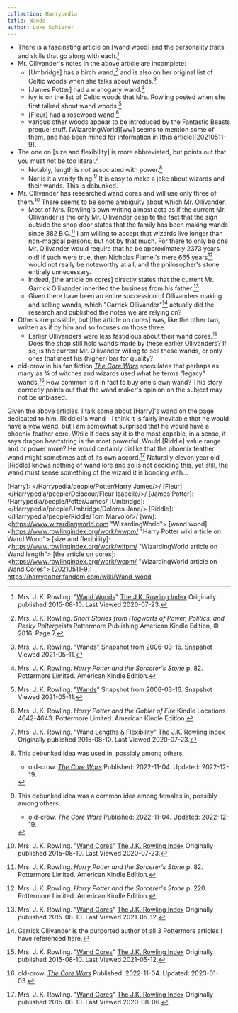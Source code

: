 ```yaml
---
collection: Harrypedia
title: Wands
author: Luke Schierer
---
```


- There is a fascinating article on [wand wood] and the
  personality traits and skills that go along with each.[^200723-1]
- Mr. Ollivander's notes in the above article are incomplete:
  - [Umbridge] has a birch wand,[^210511-4] and is also
    on her original list of Celtic woods when she talks about
    wands.[^210511-7]
  - [James Potter] had a mahogany wand.[^210511-5]
  - ivy is on the list of Celtic woods that Mrs. Rowling posted when she first
    talked about wand woods.[^210511-6]
  - [Fleur] had a rosewood wand.[^210511-8]
  - various other woods appear to be introduced by the Fantastic Beasts prequel
    stuff. [WizardingWorld][ww] seems to mention some of them, and has been
    mined for information in [this article][20210511-9].
- The one on [size and flexibility] is more abbreviated, but points
  out that you must not be too literal.[^200723-2]
  - Notably, length is _not_ associated with power.[^221219-1]
  - Nor is it a vanity thing.[^221219-2] It is easy to make a joke about
    wizards and their wands. This is debunked.
- Mr. Ollivander has researched wand cores and will use only three of
  them.[^200723-3] There seems to be some ambiguity about which Mr. Ollivander.
  - Most of Mrs. Rowling's own writing almost acts as if the current Mr.
    Ollivander is the only Mr. Ollivander despite the fact that the sign
    outside the shop door states that the family has been making wands since 382
    B.C.[^210512-1] I am willing to accept that wizards live longer than
    non-magical persons, but not by that much. For there to only be one Mr.
    Ollivander would require that he be approximately 2373 years old! If such
    were true, then Nicholas Flamel's mere 665 years[^210512-2] would not
    really be noteworthy at all, and the philosopher's stone entirely
    unnecessary.
  - Indeed, [the article on cores] directly states that the current
    Mr. Garrick Ollivander inherited the business from his father.[^210512-4]
  - Given there have been an entire succession of Ollivanders making and selling
    wands, which "Garrick Ollivander"[^210512-3] actually did the research and
    published the notes we are relying on?
- Others are possible, but [the article on cores] was, like the other two,
  written as if by him and so focuses on those three.
  - Earlier Ollivanders were less fastidious about their wand cores.[^210512-5]
    Does the shop still hold wands made by these earlier Ollivanders? If so, is
    the current Mr. Ollivander willing to sell these wands, or only ones that
    meet his (higher) bar for quality?
- old-crow in his fan fiction _[The Core Wars]_ speculates that perhaps as
  many as ¾ of witches and wizards used what he terms "legacy"
  wands.[^230103-1] How common is it in fact to buy one's own wand? This
  story correctly points out that the wand maker's opinion on the subject may
  not be unbiased.

[^230103-1]: old-crow. _[The Core Wars]_ Published: 2022-11-04. Updated: 2023-01-03.

[The Core Wars]: https://www.fanfiction.net/s/14156962

[^221219-1]: This debunked idea was used in, possibly among others,

    - old-crow. _[The Core Wars](https://www.fanfiction.net/s/14156962)_
      Published: 2022-11-04. Updated: 2022-12-19.

[^221219-2]: 
    This debunked idea was a common idea among females in, possibly among others,

    - old-crow. _[The Core Wars](https://www.fanfiction.net/s/14156962)_
      Published: 2022-11-04. Updated: 2022-12-19.

Given the above articles, I talk some about [Harry]'s wand on the page
dedicated to him. [Riddle]'s wand - I think it is fairly inevitable that he
would have a yew wand, but I am somewhat surprised that he would have a phoenix
feather core. While it does say it is the most capable, in a sense, it says
dragon heartstring is the most powerful. Would [Riddle] value range and or
power more? He would certainly dislike that the phoenix feather wand might
sometimes act of its own accord.[^200806-5] Naturally eleven year old [Riddle]
knows nothing of wand lore and so is not deciding this, yet still, the wand
must sense something of the wizard it is bonding with…

[Harry]: </Harrypedia/people/Potter/Harry James/>/
[Fleur]: </Harrypedia/people/Delacour/Fleur Isabelle/>/
[James Potter]: /Harrypedia/people/Potter/James/
[Umbridge]: </Harrypedia/people/Umbridge/Dolores Jane/>
[Riddle]: </Harrypedia/people/Riddle/Tom Marvolo/>/
[ww]: <https://www.wizardingworld.com "WizardingWorld">
[wand wood]: <https://www.rowlingindex.org/work/wwpm/ "Harry Potter wiki article on Wand Wood">
[size and flexibility]: <https://www.rowlingindex.org/work/wlfpm/ "WizardingWorld article on Wand length">
[the article on cores]: <https://www.rowlingindex.org/work/wcpm/ "WizardingWorld article on Wand Cores">
[20210511-9]: https://harrypotter.fandom.com/wiki/Wand_wood

[^210512-1]: 
    Mrs. J. K. Rowling. _Harry Potter and the Sorcerer's Stone_
    p. 82. Pottermore Limited. American Kindle Edition.

[^210512-2]: 
    Mrs. J. K. Rowling. _Harry Potter and the Sorcerer's Stone_
    p. 220. Pottermore Limited. American Kindle Edition.

[^210512-3]: 
    Garrick Ollivander is the purported author of all 3 Pottermore
    articles I have referenced here.

[^210511-8]: 
    Mrs. J. K. Rowling. _Harry Potter and the Goblet of Fire_
    Kindle Locations 4642-4643. Pottermore Limited. American Kindle Edition.

[^210511-7]: 
    Mrs. J. K. Rowling.
    "[Wands](https://web.archive.org/web/20060316221102/http://www.jkrowling.com/textonly/en/extrastuff_view.cfm?id=18)"
    Snapshot from 2006-03-16. Snapshot Viewed 2021-05-11.

[^210511-6]: 
    Mrs. J. K. Rowling.
    "[Wands](https://web.archive.org/web/20060316221102/http://www.jkrowling.com/textonly/en/extrastuff_view.cfm?id=18)"
    Snapshot from 2006-03-16. Snapshot Viewed 2021-05-11.

[^210511-5]: 
    Mrs. J. K. Rowling. _Harry Potter and the Sorcerer's Stone_
    p. 82. Pottermore Limited. American Kindle Edition.

[^210511-4]: 
    Mrs. J. K. Rowling. _Short Stories from Hogwarts of Power,
    Politics, and Pesky Poltergeists_ Pottermore Publishing American Kindle
    Edition, © 2016. Page 7.

[^200723-1]: 
    Mrs. J. K. Rowling.
    "[Wand Woods]"
    [The J.K. Rowling Index](https://www.rowlingindex.org/)
    Originally published 2015-08-10. Last Viewed 2020-07-23.

[^200723-2]: 
    Mrs. J. K. Rowling.
    "[Wand Lengths & Flexibility]"
    [The J.K. Rowling Index](https://www.rowlingindex.org/)
    Originally published 2015-08-10. Last Viewed 2020-07-23.

[^210512-5]: 
    Mrs. J. K. Rowling.
    "[Wand Cores]"
    [The J.K. Rowling Index](https://www.rowlingindex.org/)
    Originally published 2015-08-10. Last Viewed 2021-05-12.

[^210512-4]: 
    Mrs. J. K. Rowling.
    "[Wand Cores]"
    [The J.K. Rowling Index](https://www.rowlingindex.org/)
    Originally published 2015-08-10. Last Viewed 2021-05-12.

[^200723-3]: 
    Mrs. J. K. Rowling.
    "[Wand Cores]"
    [The J.K. Rowling Index](https://www.rowlingindex.org/)
    Originally published 2015-08-10. Last Viewed 2020-07-23.

[^200806-5]: 
    Mrs. J. K. Rowling.
    "[Wand Cores]"
    [The J.K. Rowling Index](https://www.rowlingindex.org/)
    Originally published 2015-08-10. Last Viewed 2020-08-06.

[Wand Woods]: <https://www.rowlingindex.org/work/wwpm/ "Harry Potter wiki article on Wand Wood">
[Wand Lengths & Flexibility]: <https://www.rowlingindex.org/work/wlfpm/ "WizardingWorld article on Wand length">
[Wand Cores]: <https://www.rowlingindex.org/work/wcpm/ "WizardingWorld article on Wand Cores">
